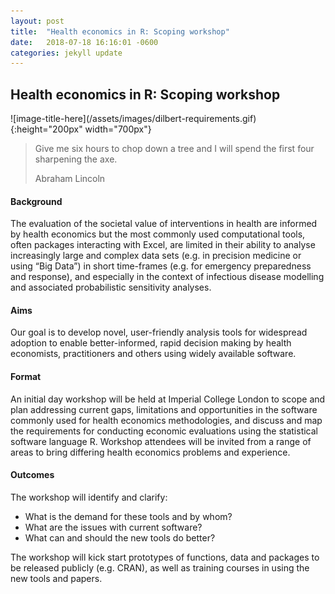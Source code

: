```yaml
---
layout: post
title:  "Health economics in R: Scoping workshop"
date:   2018-07-18 16:16:01 -0600
categories: jekyll update
---
```


<h2>
Health economics in R: Scoping workshop
</h2>
    
    

<div markdown="1">
![image-title-here](/assets/images/dilbert-requirements.gif){:height="200px" width="700px"}
</div>

<blockquote>
<p> Give me six hours to chop down a tree and I will spend the first four sharpening the axe. </p>
Abraham Lincoln
</blockquote>

#### Background
The evaluation of the societal value of interventions in health are informed by health economics but the most commonly used computational tools, often packages interacting with Excel, are limited in their ability to analyse increasingly large and complex data sets (e.g. in precision medicine or using “Big Data”) in short time-frames (e.g. for emergency preparedness and response), and especially in the context of infectious disease modelling and associated probabilistic sensitivity analyses.

#### Aims
Our goal is to develop novel, user-friendly analysis tools for widespread adoption to enable better-informed, rapid decision making by health economists, practitioners and others using widely available software.

#### Format
An initial day workshop will be held at Imperial College London to scope and plan addressing current gaps, limitations and opportunities in the software commonly used for health economics methodologies, and discuss and map the requirements for conducting economic evaluations using the statistical software language R.
Workshop attendees will be invited from a range of areas to bring differing health economics problems and experience. 

#### Outcomes
The workshop will identify and clarify:

*	What is the demand for these tools and by whom? 
*	What are the issues with current software? 
*	What can and should the new tools do better?

The workshop will kick start prototypes of functions, data and packages to be released publicly (e.g. CRAN), as well as training courses in using the new tools and papers.

